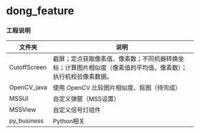 # dong_feature

### 工程说明

文件夹 | 说明
------- | -------
CutoffScreen| 截屏；定点获取像素值、像素数；不同机器转换坐标；计算图片相似度（像素值的平均值，像素数）；执行机校验像素数据。
OpenCV_java| 使用 OpenCV 比较图片相似度、抠图（待完成）
MSSUI| 自定义弹窗（MSS设置）
MSSView| 自定义信号灯组件
py_business| Python相关
